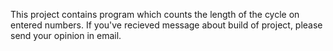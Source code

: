 This project contains program which counts the length of the cycle on entered numbers.
If you've recieved message about build of project, please send your opinion in email.
